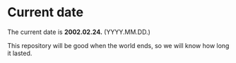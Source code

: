 # Current date

The current date is **2002.02.24.** (YYYY.MM.DD.)

This repository will be good when the world ends, so we will know how long it lasted.